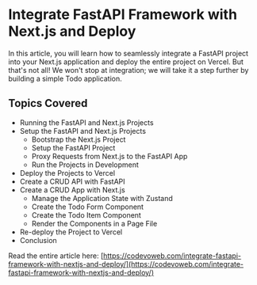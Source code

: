# Integrate FastAPI Framework with Next.js and Deploy

In this article, you will learn how to seamlessly integrate a FastAPI project into your Next.js application and deploy the entire project on Vercel. But that's not all! We won't stop at integration; we will take it a step further by building a simple Todo application.

## Topics Covered

- Running the FastAPI and Next.js Projects
- Setup the FastAPI and Next.js Projects
    - Bootstrap the Next.js Project
    - Setup the FastAPI Project
    - Proxy Requests from Next.js to the FastAPI App
    - Run the Projects in Development
- Deploy the Projects to Vercel
- Create a CRUD API with FastAPI
- Create a CRUD App with Next.js
    - Manage the Application State with Zustand
    - Create the Todo Form Component
    - Create the Todo Item Component
    - Render the Components in a Page File
- Re-deploy the Project to Vercel
- Conclusion

Read the entire article here: [https://codevoweb.com/integrate-fastapi-framework-with-nextjs-and-deploy/](https://codevoweb.com/integrate-fastapi-framework-with-nextjs-and-deploy/)
